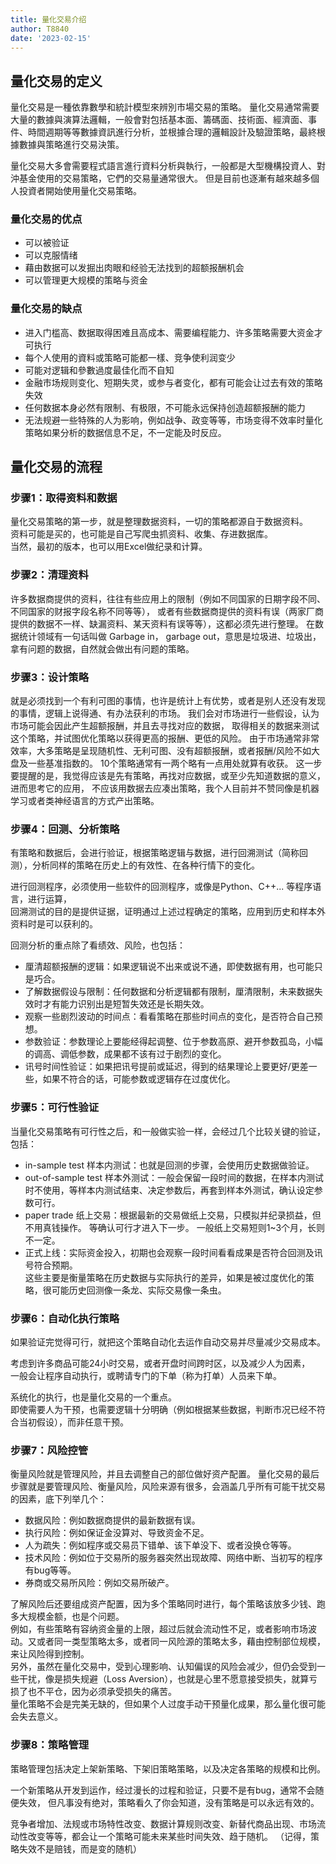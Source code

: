 ```yaml
---
title: 量化交易介绍
author: T8840
date: '2023-02-15'
---
```


## 量化交易的定义
量化交易是一種依靠數學和統計模型來辨別市場交易的策略。
量化交易通常需要大量的數據與演算法邏輯，一般會對包括基本面、籌碼面、技術面、經濟面、事件、時間週期等等數據資訊進行分析，並根據合理的邏輯設計及驗證策略，最終根據數據與策略進行交易決策。

量化交易大多會需要程式語言進行資料分析與執行，一般都是大型機構投資人、對沖基金使用的交易策略，它們的交易量通常很大。
但是目前也逐漸有越來越多個人投資者開始使用量化交易策略。

### 量化交易的优点
- 可以被验证
- 可以克服情绪
- 藉由数据可以发掘出肉眼和经验无法找到的超额报酬机会
- 可以管理更大规模的策略与资金

### 量化交易的缺点

- 进入门槛高、数据取得困难且高成本、需要编程能力、许多策略需要大资金才可执行
- 每个人使用的資料或策略可能都一樣、竞争使利润变少 
- 可能对逻辑和參數過度最佳化而不自知
- 金融市场规则变化、短期失灵，或参与者变化，都有可能会让过去有效的策略失效
- 任何数据本身必然有限制、有极限，不可能永远保持创造超额报酬的能力
- 无法规避一些特殊的人为影响，例如战争、政变等等，市场变得不效率时量化策略如果分析的数据信息不足，不一定能及时反应。

## 量化交易的流程

### 步骤1：取得资料和数据
量化交易策略的第一步，就是整理数据资料，一切的策略都源自于数据资料。  
资料可能是买的，也可能是自己写爬虫抓资料、收集、存进数据库。  
当然，最初的版本，也可以用Excel做纪录和计算。  


### 步骤2：清理资料
许多数据商提供的资料，往往有些应用上的限制（例如不同国家的日期字段不同、不同国家的财报字段名称不同等等），
或者有些数据商提供的资料有误（两家厂商提供的数据不一样、缺漏资料、某天资料有误等等），这都必须先进行整理。
在数据统计领域有一句话叫做 Garbage in， garbage out，意思是垃圾进、垃圾出，
拿有问题的数据，自然就会做出有问题的策略。


### 步骤3：设计策略
就是必须找到一个有利可图的事情，也许是统计上有优势，或者是别人还没有发现的事情，逻辑上说得通、有办法获利的市场。
我们会对市场进行一些假设，认为市场可能会因此产生超额报酬，并且去寻找对应的数据，
取得相关的数据来测试这个策略，并试图优化策略以获得更高的报酬、更低的风险。
由于市场通常非常效率，大多策略是呈现随机性、无利可图、没有超额报酬，或者报酬/风险不如大盘及一些基准指数的。
10个策略通常有一两个略有一点用处就算有收获。
这一步要提醒的是，我觉得应该是先有策略，再找对应数据，或至少先知道数据的意义，进而思考它的应用，
不应该用数据去应凑出策略，我个人目前并不赞同像是机器学习或者类神经语言的方式产出策略。  


### 步骤4：回测、分析策略
有策略和数据后，会进行验证，根据策略逻辑与数据，进行回溯测试（简称回测），分析同样的策略在历史上的有效性、在各种行情下的变化。 

进行回测程序，必须使用一些软件的回测程序，或像是Python、C++... 等程序语言，进行运算，  
回溯测试的目的是提供证据，证明通过上述过程确定的策略，应用到历史和样本外资料时是可以获利的。  

回测分析的重点除了看绩效、风险，也包括：  
- 厘清超额报酬的逻辑：如果逻辑说不出来或说不通，即使数据有用，也可能只是巧合。  
- 了解数据假设与限制：任何数据和分析逻辑都有限制，厘清限制，未来数据失效时才有能力识别出是短暂失效还是长期失效。  
- 观察一些剧烈波动的时间点：看看策略在那些时间点的变化，是否符合自己预想。  
- 参数验证：参数理论上要能经得起调整、位于参数高原、避开参数孤岛，小幅的调高、调低参数，成果都不该有过于剧烈的变化。  
- 讯号时间性验证：如果把讯号提前或延迟，得到的结果理论上要更好/更差一些，如果不符合的话，可能参数或逻辑存在过度优化。  


### 步骤5：可行性验证
当量化交易策略有可行性之后，和一般做实验一样，会经过几个比较关键的验证，包括： 
- in-sample test 样本内测试：也就是回测的步骤，会使用历史数据做验证。
- out-of-sample test 样本外测试：一般会保留一段时间的数据，在样本内测试时不使用，等样本内测试结束、决定参数后，再套到样本外测试，确认设定参数可行。  
- paper trade 纸上交易：根据最新的交易做纸上交易，只模拟并纪录损益，但不用真钱操作。 等确认可行才进入下一步。 一般纸上交易短则1~3个月，长则不一定。  
- 正式上线：实际资金投入，初期也会观察一段时间看看成果是否符合回测及讯号符合预期。  
这些主要是衡量策略在历史数据与实际执行的差异，如果是被过度优化的策略，很可能历史回测像一条龙、实际交易像一条虫。  

### 步骤6：自动化执行策略
如果验证完觉得可行，就把这个策略自动化去运作自动交易并尽量减少交易成本。  

考虑到许多商品可能24小时交易，或者开盘时间跨时区，以及减少人为因素，  
一般会让程序自动执行，或聘请专门的下单（称为打单）人员来下单。  

系统化的执行，也是量化交易的一个重点。  
即使需要人为干预，也需要逻辑十分明确（例如根据某些数据，判断市况已经不符合当初假设），而非任意干预。  

### 步骤7：风险控管
衡量风险就是管理风险，并且去调整自己的部位做好资产配置。
量化交易的最后步骤就是要管理风险、衡量风险，风险来源有很多，会涵盖几乎所有可能干扰交易的因素，底下列举几个：

- 数据风险：例如数据商提供的最新数据有误。
- 执行风险：例如保证金没算对、导致资金不足。
- 人为疏失：例如程序或交易员下错单、该下单没下、或者没换仓等等。
- 技术风险：例如位于交易所的服务器突然出现故障、网络中断、当初写的程序有bug等等。
- 券商或交易所风险：例如交易所破产。

了解风险后还要组成资产配置，因为多个策略同时进行，每个策略该放多少钱、跑多大规模金额，也是个问题。  
例如，有些策略有容纳资金量的上限，超过后就会流动性不足，或者影响市场波动。又或者同一类型策略太多，或者同一风险源的策略太多，藉由控制部位规模，来让风险得到控制。  
另外，虽然在量化交易中，受到心理影响、认知偏误的风险会减少，但仍会受到一些干扰，像是损失规避（Loss Aversion），也就是心里不愿意接受损失，就算亏损了也不平仓，因为必须承受损失的痛苦。  
量化策略不会是完美无缺的，但如果个人过度手动干预量化成果，那么量化很可能会失去意义。

### 步骤8：策略管理
策略管理包括决定上架新策略、下架旧策略策略，以及决定各策略的规模和比例。

一个新策略从开发到运作，经过漫长的过程和验证，只要不是有bug，通常不会随便失效，
但凡事没有绝对，策略看久了你会知道，没有策略是可以永远有效的。

竞争者增加、法规或市场特性改变、数据计算规则改变、新替代商品出现、市场流动性改变等等，都会让一个策略可能未来某些时间失效、趋于随机。 （记得，策略失效不是赔钱，而是变的随机）

